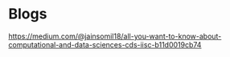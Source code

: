 # Blogs
https://medium.com/@jainsomil18/all-you-want-to-know-about-computational-and-data-sciences-cds-iisc-b11d0019cb74
